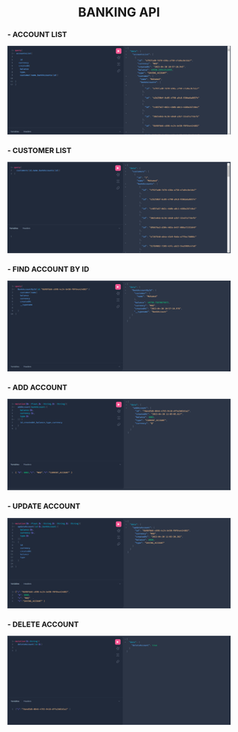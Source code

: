 <H1  style="text-align:center"> BANKING API </H1> 
<H3>- ACCOUNT LIST</H3>
<img src="Captures/ACCOUNT.png" alt="error">
<H3>- CUSTOMER LIST</H3>
<img src="Captures/CUSTOMER_LIST.png" alt="error">
<H3>- FIND ACCOUNT BY ID</H3>
<img src="Captures/FIND-ACCOUNT-BY-ID.png" alt="error">
<H3>- ADD ACCOUNT</H3>
<img src="Captures/ADD-ACCOUNT.png" alt="error">
<H3>- UPDATE ACCOUNT</H3>
<img src="Captures/UPDATE-ACCOUNT.png" alt="error">
<H3>- DELETE ACCOUNT</H3>
<img src="Captures/DELETE-ACCOUNT.png" alt="error">
